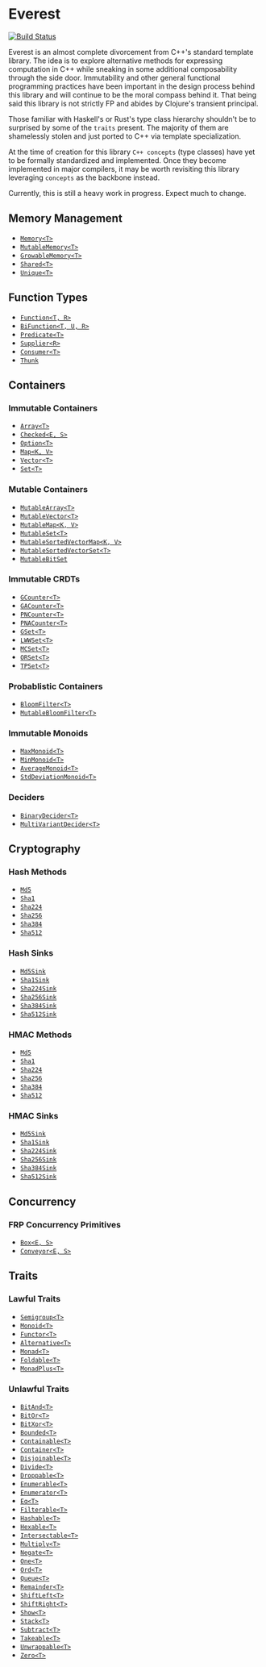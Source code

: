 Everest
=======
[![Build Status](https://travis-ci.org/JosephMoniz/everest.svg?branch=master)](https://travis-ci.org/JosephMoniz/everest)

Everest is an almost complete divorcement from C++'s standard template
library. The idea is to explore alternative methods for expressing
computation in C++ while sneaking in some additional composability through
the side door. Immutability and other general functional programming
practices have been important in the design process behind this library
and will continue to be the moral compass behind it. That being said
this library is not strictly FP and abides by Clojure's transient principal.

Those familiar with Haskell's or Rust's type class hierarchy shouldn't be
to surprised by some of the `traits` present. The majority of them are
shamelessly stolen and just ported to C++ via template specialization.

At the time of creation for this library `C++ concepts` (type classes)
have yet to be formally standardized and implemented. Once they become
implemented in major compilers, it may be worth revisiting this
library leveraging `concepts` as the backbone instead.

Currently, this is still a heavy work in progress. Expect much to change.

Memory Management
-----------------

  + [`Memory<T>`](https://github.com/JosephMoniz/everest/blob/master/src/everest/memory/mutable_memory.h)
  + [`MutableMemory<T>`](https://github.com/JosephMoniz/everest/blob/master/src/everest/memory/mutable_memory.h)
  + [`GrowableMemory<T>`](https://github.com/JosephMoniz/everest/blob/master/src/everest/memory/growable_memory.h)
  + [`Shared<T>`](https://github.com/JosephMoniz/everest/blob/master/src/everest/memory/shared.h)
  + [`Unique<T>`](https://github.com/JosephMoniz/everest/blob/master/src/everest/memory/unique.h)
  
Function Types
--------------

  + [`Function<T, R>`](https://github.com/JosephMoniz/everest/blob/master/src/everest/functions/types.h)
  + [`BiFunction<T, U, R>`](https://github.com/JosephMoniz/everest/blob/master/src/everest/functions/types.h)
  + [`Predicate<T>`](https://github.com/JosephMoniz/everest/blob/master/src/everest/functions/types.h)
  + [`Supplier<R>`](https://github.com/JosephMoniz/everest/blob/master/src/everest/functions/types.h)
  + [`Consumer<T>`](https://github.com/JosephMoniz/everest/blob/master/src/everest/functions/types.h)
  + [`Thunk`](https://github.com/JosephMoniz/everest/blob/master/src/everest/functions/types.h)
  
Containers
----------

### Immutable Containers

  + [`Array<T>`](https://github.com/JosephMoniz/everest/blob/master/src/everest/containers/array.h)
  + [`Checked<E, S>`](https://github.com/JosephMoniz/everest/blob/master/src/everest/containers/checked.h)
  + [`Option<T>`](https://github.com/JosephMoniz/everest/blob/master/src/everest/containers/option.h)
  + [`Map<K, V>`](https://github.com/JosephMoniz/everest/blob/master/src/everest/containers/map.h)
  + [`Vector<T>`](https://github.com/JosephMoniz/everest/blob/master/src/everest/containers/vector.h)
  + [`Set<T>`](https://github.com/JosephMoniz/everest/blob/master/src/everest/containers/set.h)

### Mutable Containers

  + [`MutableArray<T>`](https://github.com/JosephMoniz/everest/blob/master/src/everest/mutable_containers/mutable_array.h)
  + [`MutableVector<T>`](https://github.com/JosephMoniz/everest/blob/master/src/everest/mutable_containers/mutable_vector.h)
  + [`MutableMap<K, V>`](https://github.com/JosephMoniz/everest/blob/master/src/everest/mutable_containers/mutable_map.h)
  + [`MutableSet<T>`](https://github.com/JosephMoniz/everest/blob/master/src/everest/mutable_containers/mutable_set.h)
  + [`MutableSortedVectorMap<K, V>`](https://github.com/JosephMoniz/everest/blob/master/src/everest/mutable_containers/mutable_sorted_vector_map.h)
  + [`MutableSortedVectorSet<T>`](https://github.com/JosephMoniz/everest/blob/master/src/everest/mutable_containers/mutable_sorted_vector_set.h)  
  + [`MutableBitSet`](https://github.com/JosephMoniz/everest/blob/master/src/everest/mutable_containers/mutable_bit_set.h)

### Immutable CRDTs

  + [`GCounter<T>`](https://github.com/JosephMoniz/everest/blob/master/src/everest/crdt/counters/gcounter.h)
  + [`GACounter<T>`](https://github.com/JosephMoniz/everest/blob/master/src/everest/crdt/counters/gacounter.h)
  + [`PNCounter<T>`](https://github.com/JosephMoniz/everest/blob/master/src/everest/crdt/counters/pncounter.h)
  + [`PNACounter<T>`](https://github.com/JosephMoniz/everest/blob/master/src/everest/crdt/counters/pnacounter.h)
  + [`GSet<T>`](https://github.com/JosephMoniz/everest/blob/master/src/everest/crdt/sets/gset.h)
  + [`LWWSet<T>`](https://github.com/JosephMoniz/everest/blob/master/src/everest/crdt/sets/lwwset.h)
  + [`MCSet<T>`](https://github.com/JosephMoniz/everest/blob/master/src/everest/crdt/sets/mcset.h)
  + [`ORSet<T>`](https://github.com/JosephMoniz/everest/blob/master/src/everest/crdt/sets/orset.h)
  + [`TPSet<T>`](https://github.com/JosephMoniz/everest/blob/master/src/everest/crdt/sets/tpset.h)
  
### Probablistic Containers

  + [`BloomFilter<T>`](https://github.com/JosephMoniz/everest/blob/master/src/everest/probablistic/bloom_filter.h)
  + [`MutableBloomFilter<T>`](https://github.com/JosephMoniz/everest/blob/master/src/everest/probablistic/mutable/mutable_bloom_filter.h)
  
### Immutable Monoids

  + [`MaxMonoid<T>`](https://github.com/JosephMoniz/everest/blob/master/src/everest/containers/monoids/max_monoid.h)
  + [`MinMonoid<T>`](https://github.com/JosephMoniz/everest/blob/master/src/everest/containers/monoids/min_monoid.h)
  + [`AverageMonoid<T>`](https://github.com/JosephMoniz/everest/blob/master/src/everest/containers/monoids/average_monoid.h)
  + [`StdDeviationMonoid<T>`](https://github.com/JosephMoniz/everest/blob/master/src/everest/containers/monoids/std_deviation_monoid.h)
  
### Deciders

  + [`BinaryDecider<T>`](https://github.com/JosephMoniz/everest/blob/master/src/everest/deciders/binary_decider.h)
  + [`MultiVariantDecider<T>`](https://github.com/JosephMoniz/everest/blob/master/src/everest/deciders/multi_variant_decider.h)
  
Cryptography
------------

### Hash Methods
  + [`Md5`](https://github.com/JosephMoniz/everest/blob/master/src/everest/crypto/hash/md5.h)
  + [`Sha1`](https://github.com/JosephMoniz/everest/blob/master/src/everest/crypto/hash/sha1.h)
  + [`Sha224`](https://github.com/JosephMoniz/everest/blob/master/src/everest/crypto/hash/sha224.h)
  + [`Sha256`](https://github.com/JosephMoniz/everest/blob/master/src/everest/crypto/hash/sha256.h)
  + [`Sha384`](https://github.com/JosephMoniz/everest/blob/master/src/everest/crypto/hash/sha384.h)
  + [`Sha512`](https://github.com/JosephMoniz/everest/blob/master/src/everest/crypto/hash/sha512.h)
  
### Hash Sinks
  + [`Md5Sink`](https://github.com/JosephMoniz/everest/blob/master/src/everest/crypto/hash/md5/md5_sink.h)
  + [`Sha1Sink`](https://github.com/JosephMoniz/everest/blob/master/src/everest/crypto/hash/sha1/sha1_sink.h)
  + [`Sha224Sink`](https://github.com/JosephMoniz/everest/blob/master/src/everest/crypto/hash/sha224/sha224_sink.h)
  + [`Sha256Sink`](https://github.com/JosephMoniz/everest/blob/master/src/everest/crypto/hash/sha256/sha256_sink.h)
  + [`Sha384Sink`](https://github.com/JosephMoniz/everest/blob/master/src/everest/crypto/hash/sha384/sha384_sink.h)
  + [`Sha512Sink`](https://github.com/JosephMoniz/everest/blob/master/src/everest/crypto/hash/sha512/sha512_sink.h)

### HMAC Methods
  + [`Md5`](https://github.com/JosephMoniz/everest/blob/master/src/everest/crypto/hmac/md5.h)
  + [`Sha1`](https://github.com/JosephMoniz/everest/blob/master/src/everest/crypto/hmac/sha1.h)
  + [`Sha224`](https://github.com/JosephMoniz/everest/blob/master/src/everest/crypto/hmac/sha224.h)
  + [`Sha256`](https://github.com/JosephMoniz/everest/blob/master/src/everest/crypto/hmac/sha256.h)
  + [`Sha384`](https://github.com/JosephMoniz/everest/blob/master/src/everest/crypto/hmac/sha384.h)
  + [`Sha512`](https://github.com/JosephMoniz/everest/blob/master/src/everest/crypto/hmac/sha512.h)
  
### HMAC Sinks
  + [`Md5Sink`](https://github.com/JosephMoniz/everest/blob/master/src/everest/crypto/hmac/md5/md5_sink.h)
  + [`Sha1Sink`](https://github.com/JosephMoniz/everest/blob/master/src/everest/crypto/hmac/sha1/sha1_sink.h)
  + [`Sha224Sink`](https://github.com/JosephMoniz/everest/blob/master/src/everest/crypto/hmac/sha224/sha224_sink.h)
  + [`Sha256Sink`](https://github.com/JosephMoniz/everest/blob/master/src/everest/crypto/hmac/sha256/sha256_sink.h)
  + [`Sha384Sink`](https://github.com/JosephMoniz/everest/blob/master/src/everest/crypto/hmac/sha384/sha384_sink.h)
  + [`Sha512Sink`](https://github.com/JosephMoniz/everest/blob/master/src/everest/crypto/hmac/sha512/sha512_sink.h)

Concurrency
-----------

### FRP Concurrency Primitives

  + [`Box<E, S>`](https://github.com/JosephMoniz/everest/blob/master/src/everest/concurrency/box.h)
  + [`Conveyor<E, S>`](https://github.com/JosephMoniz/everest/blob/master/src/everest/concurrency/conveyor.h)

Traits
------

### Lawful Traits

  + [`Semigroup<T>`](https://github.com/JosephMoniz/everest/blob/master/src/everest/traits/lawful/semigroup.h)
  + [`Monoid<T>`](https://github.com/JosephMoniz/everest/blob/master/src/everest/traits/lawful/monoid.h)
  + [`Functor<T>`](https://github.com/JosephMoniz/everest/blob/master/src/everest/traits/lawful/functor.h)
  + [`Alternative<T>`](https://github.com/JosephMoniz/everest/blob/master/src/everest/traits/lawful/alternative.h)
  + [`Monad<T>`](https://github.com/JosephMoniz/everest/blob/master/src/everest/traits/lawful/monad.h)
  + [`Foldable<T>`](https://github.com/JosephMoniz/everest/blob/master/src/everest/traits/lawful/foldable.h)
  + [`MonadPlus<T>`](https://github.com/JosephMoniz/everest/blob/master/src/everest/traits/lawful/monad_plus.h)

### Unlawful Traits

  + [`BitAnd<T>`](https://github.com/JosephMoniz/everest/blob/master/src/everest/traits/unlawful/bit_and.h)
  + [`BitOr<T>`](https://github.com/JosephMoniz/everest/blob/master/src/everest/traits/unlawful/bit_or.h)
  + [`BitXor<T>`](https://github.com/JosephMoniz/everest/blob/master/src/everest/traits/unlawful/bit_xor.h)
  + [`Bounded<T>`](https://github.com/JosephMoniz/everest/blob/master/src/everest/traits/unlawful/bounded.h)
  + [`Containable<T>`](https://github.com/JosephMoniz/everest/blob/master/src/everest/traits/unlawful/containable.h)
  + [`Container<T>`](https://github.com/JosephMoniz/everest/blob/master/src/everest/traits/unlawful/container.h)
  + [`Disjoinable<T>`](https://github.com/JosephMoniz/everest/blob/master/src/everest/traits/unlawful/disjoinable.h)
  + [`Divide<T>`](https://github.com/JosephMoniz/everest/blob/master/src/everest/traits/unlawful/divide.h)
  + [`Droppable<T>`](https://github.com/JosephMoniz/everest/blob/master/src/everest/traits/unlawful/droppable.h)
  + [`Enumerable<T>`](https://github.com/JosephMoniz/everest/blob/master/src/everest/traits/unlawful/enumerable.h)
  + [`Enumerator<T>`](https://github.com/JosephMoniz/everest/blob/master/src/everest/traits/unlawful/enumerator.h)
  + [`Eq<T>`](https://github.com/JosephMoniz/everest/blob/master/src/everest/traits/unlawful/eq.h)
  + [`Filterable<T>`](https://github.com/JosephMoniz/everest/blob/master/src/everest/traits/unlawful/filterable.h)
  + [`Hashable<T>`](https://github.com/JosephMoniz/everest/blob/master/src/everest/traits/unlawful/hashable.h)
  + [`Hexable<T>`](https://github.com/JosephMoniz/everest/blob/master/src/everest/traits/unlawful/hexable.h)
  + [`Intersectable<T>`](https://github.com/JosephMoniz/everest/blob/master/src/everest/traits/unlawful/intersectable.h)
  + [`Multiply<T>`](https://github.com/JosephMoniz/everest/blob/master/src/everest/traits/unlawful/multiply.h)
  + [`Negate<T>`](https://github.com/JosephMoniz/everest/blob/master/src/everest/traits/unlawful/negate.h)
  + [`One<T>`](https://github.com/JosephMoniz/everest/blob/master/src/everest/traits/unlawful/one.h)
  + [`Ord<T>`](https://github.com/JosephMoniz/everest/blob/master/src/everest/traits/unlawful/ord.h)
  + [`Queue<T>`](https://github.com/JosephMoniz/everest/blob/master/src/everest/traits/unlawful/queue.h)
  + [`Remainder<T>`](https://github.com/JosephMoniz/everest/blob/master/src/everest/traits/unlawful/remainder.h)
  + [`ShiftLeft<T>`](https://github.com/JosephMoniz/everest/blob/master/src/everest/traits/unlawful/shift_left.h)
  + [`ShiftRight<T>`](https://github.com/JosephMoniz/everest/blob/master/src/everest/traits/unlawful/shift_right.h)
  + [`Show<T>`](https://github.com/JosephMoniz/everest/blob/master/src/everest/traits/unlawful/show.h)
  + [`Stack<T>`](https://github.com/JosephMoniz/everest/blob/master/src/everest/traits/unlawful/stack.h)
  + [`Subtract<T>`](https://github.com/JosephMoniz/everest/blob/master/src/everest/traits/unlawful/subtract.h)
  + [`Takeable<T>`](https://github.com/JosephMoniz/everest/blob/master/src/everest/traits/unlawful/takeable.h)
  + [`Unwrappable<T>`](https://github.com/JosephMoniz/everest/blob/master/src/everest/traits/unlawful/unwrappable.h)
  + [`Zero<T>`](https://github.com/JosephMoniz/everest/blob/master/src/everest/traits/unlawful/zero.h)
   